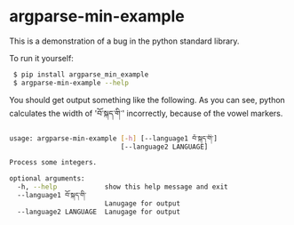 # argparse-min-example

This is a demonstration of a bug in the python standard library.

To run it yourself:

```bash
 $ pip install argparse_min_example
 $ argparse-min-example --help
```

You should get output something like the following. As you can see, python
calculates the width of 'བོ་སྐད་གི་' incorrectly, because of the vowel markers.

```bash
usage: argparse-min-example [-h] [--language1 བོ་སྐད་གི་]
                            [--language2 LANGUAGE]

Process some integers.

optional arguments:
  -h, --help            show this help message and exit
  --language1 བོ་སྐད་གི་
                        Lanugage for output
  --language2 LANGUAGE  Lanugage for output
```
